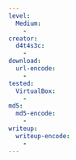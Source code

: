 ```yaml
---
level:
  Medium:
    -
creator:
  d4t4s3c:
    -
download:
  url-encode:
    -
tested:
  VirtualBox:
    -
md5:
  md5-encode:
    -
writeup:
  writeup-encode:
    -
---
```

